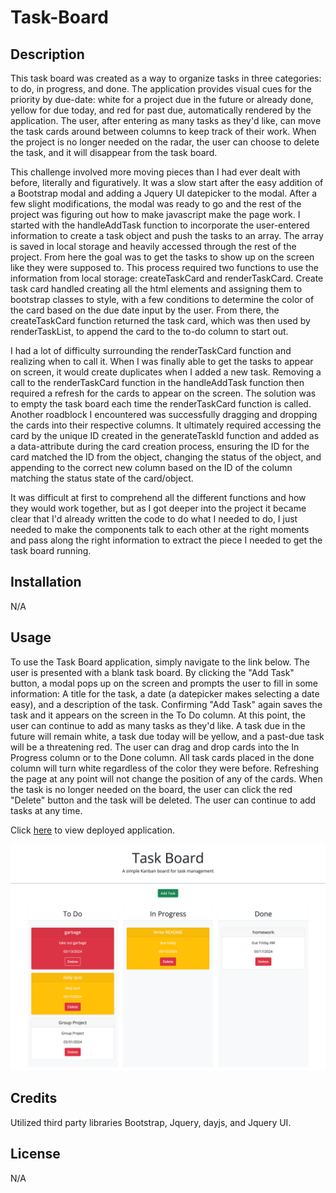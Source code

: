 # Task-Board

## Description

This task board was created as a way to organize tasks in three categories: to do, in progress, and done.  The application provides visual cues for the priority by due-date: white for a project due in the future or already done, yellow for due today, and red for past due, automatically rendered by the application.  The user, after entering as many tasks as they'd like, can move the task cards around between columns to keep track of their work.  When the project is no longer needed on the radar, the user can choose to delete the task, and it will disappear from the task board.

This challenge involved more moving pieces than I had ever dealt with before, literally and figuratively.  It was a slow start after the easy addition of a Bootstrap modal and adding a Jquery UI datepicker to the modal.  After a few slight modifications, the modal was ready to go and the rest of the project was figuring out how to make javascript make the page work.  I started with the handleAddTask function to incorporate the user-entered information to create a task object and push the tasks to an array.  The array is saved in local storage and heavily accessed through the rest of the project.  From here the goal was to get the tasks to show up on the screen like they were supposed to.  This process required two functions to use the information from local storage: createTaskCard and renderTaskCard.  Create task card handled creating all the html elements and assigning them to bootstrap classes to style, with a few conditions to determine the color of the card based on the due date input by the user.  From there, the createTaskCard function returned the task card, which was then used by renderTaskList, to append the card to the to-do column to start out.  

I had a lot of difficulty surrounding the renderTaskCard function and realizing when to call it.  When I was finally able to get the tasks to appear on screen, it would create duplicates when I added a new task.  Removing a call to the renderTaskCard function in the handleAddTask function then required a refresh for the cards to appear on the screen.  The solution was to empty the task board each time the renderTaskCard function is called.  Another roadblock I encountered was successfully dragging and dropping the cards into their respective columns.  It ultimately required accessing the card by the unique ID created in the generateTaskId function and added as a data-attribute during the card creation process, ensuring the ID for the card matched the ID from the object, changing the status of the object, and appending to the correct new column based on the ID of the column matching the status state of the card/object.  

It was difficult at first to comprehend all the different functions and how they would work together, but as I got deeper into the project it became clear that I'd already written the code to do what I needed to do, I just needed to make the components talk to each other at the right moments and pass along the right information to extract the piece I needed to get the task board running.  

## Installation

N/A

## Usage

To use the Task Board application, simply navigate to the link below.  The user is presented with a blank task board.  By clicking the "Add Task" button, a modal pops up on the screen and prompts the user to fill in some information:  A title for the task, a date (a datepicker makes selecting a date easy), and a description of the task.  Confirming "Add Task" again saves the task and it appears on the screen in the To Do column.  At this point, the user can continue to add as many tasks as they'd like.  A task due in the future will remain white, a task due today will be yellow, and a past-due task will be a threatening red.  The user can drag and drop cards into the In Progress column or to the Done column.  All task cards placed in the done column will turn white regardless of the color they were before.  Refreshing the page at any point will not change the position of any of the cards.  When the task is no longer needed on the board, the user can click the red "Delete" button and the task will be deleted. The user can continue to add tasks at any time.     

Click [here](https://lindsay-terry.github.io/task-board/) to view deployed application.

![Screenshot of application](./assets/images/taskboardscreenshot.png)

## Credits

Utilized third party libraries Bootstrap, Jquery, dayjs, and Jquery UI.

## License

N/A

